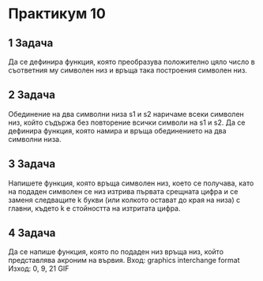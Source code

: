 # Практикум 10

## **1 Задача**

Да се дефинира функция, която преобразува положително цяло число в съответния му символен низ и връща така построения
символен низ.

## **2 Задача**

Обединение на два символни низа s1 и s2 наричаме
всеки символен низ, който съдържа без повторение всички символи на
s1 и s2. Да се дефинира функция, която намира и връща обединението
на два символни низа.

## **3 Задача**

Напишете функция, която връща символен низ, което се получава, като на подаден символен се низ изтрива първата срещната цифра и се заменя следващите k букви (или колкото остават до края на низа) с главни, където k е стойността на изтритата цифра.

## **4 Задача**

Да се напише функция, която по подаден низ връща низ, който представлява акроним на вървия.
Вход: graphics interchange format
Изход: 0, 9, 21 GIF
